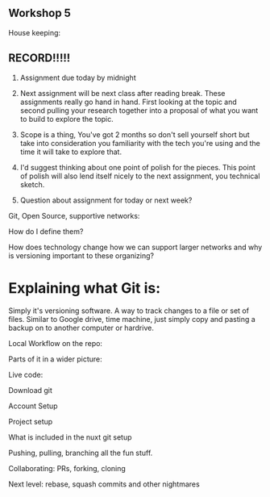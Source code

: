## Workshop 5

House keeping:  

## RECORD!!!!! 

1. Assignment due today by midnight 

2. Next assignment will be next class after reading break. These assignments really go hand in hand. First looking at the topic and second pulling your research together into a proposal of what you want to build to explore the topic.  

3. Scope is a thing, You've got 2 months so don't sell yourself short but take into consideration you familiarity with the tech you're using and the time it will take to explore that.  

4. I'd suggest thinking about one point of polish for the pieces. This point of polish will also lend itself nicely to the next assignment, you technical sketch.  

5. Question about assignment for today or next week? 

 

Git, Open Source, supportive networks: 

How do I define them? 

How does technology change how we can support larger networks and why is versioning important to these organizing? 

 

# Explaining what Git is: 

Simply it's versioning software. A way to track changes to a file or set of files. Similar to Google drive, time machine, just simply copy and pasting a backup on to another computer or hardrive. 

 

Local Workflow on the repo: 

 

 

Parts of it in a wider picture: 

 

 

Live code: 

Download git 

Account Setup 

Project setup 

What is included in the nuxt git setup 

Pushing, pulling, branching all the fun stuff. 

Collaborating: PRs, forking, cloning 

Next level: rebase, squash commits and other nightmares 